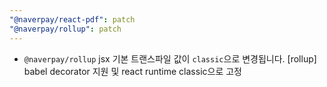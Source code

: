 ```yaml
---
"@naverpay/react-pdf": patch
"@naverpay/rollup": patch
---
```


- `@naverpay/rollup` jsx 기본 트랜스파일 값이 `classic`으로 변경됩니다.
[rollup] babel decorator 지원 및 react runtime classic으로 고정

